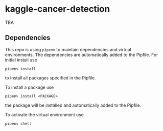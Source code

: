 # kaggle-cancer-detection
TBA

## Dependencies
This repo is using `pipenv` to maintain dependencies and virtual environments.
The dependencies are automatically added to the Pipfile. For initial install use
```
pipenv install
```
to install all packages specified in the Pipfile.

To install a package use
```
pipenv install <PACKAGE>
```
the package will be installed and automatically added to the Pipfile.

To activate the virtual environment use
```
pipenv shell
```






